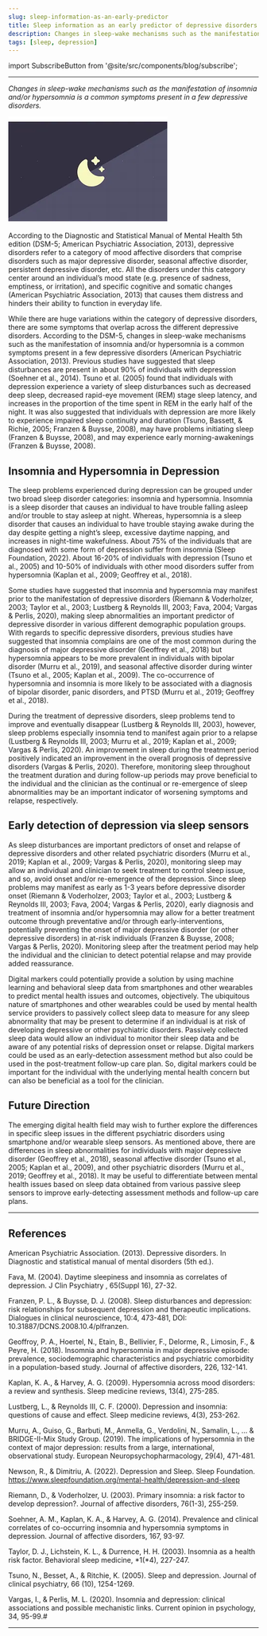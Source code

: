```yaml
---
slug: sleep-information-as-an-early-predictor
title: Sleep information as an early predictor of depressive disorders
description: Changes in sleep-wake mechanisms such as the manifestation of insomnia and/or hypersomnia is a common symptoms present in a few depressive disorders.
tags: [sleep, depression]
---
```


import SubscribeButton from '@site/src/components/blog/subscribe';

---

*Changes in sleep-wake mechanisms such as the manifestation of insomnia and/or hypersomnia is a common symptoms present in a few depressive disorders.*

![Sahha](./banner.webp)

<!--truncate-->

According to the Diagnostic and Statistical Manual of Mental Health 5th edition (DSM-5; American Psychiatric Association, 2013), depressive disorders refer to a category of mood affective disorders that comprise disorders such as major depressive disorder, seasonal affective disorder, persistent depressive disorder, etc. All the disorders under this category center around an individual’s mood state (e.g. presence of sadness, emptiness, or irritation), and specific cognitive and somatic changes (American Psychiatric Association, 2013) that causes them distress and hinders their ability to function in everyday life.

While there are huge variations within the category of depressive disorders, there are some symptoms that overlap across the different depressive disorders. According to the DSM-5, changes in sleep-wake mechanisms such as the manifestation of insomnia and/or hypersomnia is a common symptoms present in a few depressive disorders (American Psychiatric Association, 2013). Previous studies have suggested that sleep disturbances are present in about 90% of individuals with depression (Soehner et al., 2014). Tsuno et al. (2005) found that individuals with depression experience a variety of sleep disturbances such as decreased deep sleep, decreased rapid-eye movement (REM) stage sleep latency, and increases in the proportion of the time spent in REM in the early half of the night. It was also suggested that individuals with depression are more likely to experience impaired sleep continuity and duration (Tsuno, Bassett, & Richie, 2005; Franzen & Buysse, 2008), may have problems initiating sleep (Franzen & Buysse, 2008), and may experience early morning-awakenings (Franzen & Buysse, 2008).

## Insomnia and Hypersomnia in Depression

The sleep problems experienced during depression can be grouped under two broad sleep disorder categories: insomnia and hypersomnia. Insomnia is a sleep disorder that causes an individual to have trouble falling asleep and/or trouble to stay asleep at night. Whereas, hypersomnia is a sleep disorder that causes an individual to have trouble staying awake during the day despite getting a night’s sleep, excessive daytime napping, and increases in night-time wakefulness. About 75% of the individuals that are diagnosed with some form of depression suffer from insomnia (Sleep Foundation, 2022). About 16-20% of individuals with depression (Tsuno et al., 2005) and 10-50% of individuals with other mood disorders suffer from hypersomnia (Kaplan et al., 2009; Geoffrey et al., 2018).

Some studies have suggested that insomnia and hypersomnia may manifest prior to the manifestation of depressive disorders (Riemann & Voderholzer, 2003; Taylor et al., 2003; Lustberg & Reynolds III, 2003; Fava, 2004; Vargas & Perlis, 2020), making sleep abnormalities an important predictor of depressive disorder in various different demographic population groups. With regards to specific depressive disorders, previous studies have suggested that insomnia complains are one of the most common during the diagnosis of major depressive disorder (Geoffrey et al., 2018) but hypersomnia appears to be more prevalent in individuals with bipolar disorder (Murru et al., 2019), and seasonal affective disorder during winter (Tsuno et al., 2005; Kaplan et al., 2009). The co-occurrence of hypersomnia and insomnia is more likely to be associated with a diagnosis of bipolar disorder, panic disorders, and PTSD (Murru et al., 2019; Geoffrey et al., 2018).

During the treatment of depressive disorders, sleep problems tend to improve and eventually disappear (Lustberg & Reynolds III, 2003), however, sleep problems especially insomnia tend to manifest again prior to a relapse (Lustberg & Reynolds III, 2003; Murru et al., 2019; Kaplan et al., 2009; Vargas & Perlis, 2020). An improvement in sleep during the treatment period positively indicated an improvement in the overall prognosis of depressive disorders (Vargas & Perlis, 2020). Therefore, monitoring sleep throughout the treatment duration and during follow-up periods may prove beneficial to the individual and the clinician as the continual or re-emergence of sleep abnormalities may be an important indicator of worsening symptoms and relapse, respectively.

## Early detection of depression via sleep sensors
As sleep disturbances are important predictors of onset and relapse of depressive disorders and other related psychiatric disorders (Murru et al., 2019; Kaplan et al., 2009; Vargas & Perlis, 2020), monitoring sleep may allow an individual and clinician to seek treatment to control sleep issue, and so, avoid onset and/or re-emergence of the depression. Since sleep problems may manifest as early as 1-3 years before depressive disorder onset (Riemann & Voderholzer, 2003; Taylor et al., 2003; Lustberg & Reynolds III, 2003; Fava, 2004; Vargas & Perlis, 2020), early diagnosis and treatment of insomnia and/or hypersomnia may allow for a better treatment outcome through preventative and/or through early-interventions, potentially preventing the onset of major depressive disorder (or other depressive disorders) in at-risk individuals (Franzen & Buysse, 2008; Vargas & Perlis, 2020). Monitoring sleep after the treatment period may help the individual and the clinician to detect potential relapse and may provide added reassurance.

Digital markers could potentially provide a solution by using machine learning and behavioral sleep data from smartphones and other wearables to predict mental health issues and outcomes, objectively. The ubiquitous nature of smartphones and other wearables could be used by mental health service providers to passively collect sleep data to measure for any sleep abnormality that may be present to determine if an individual is at risk of developing depressive or other psychiatric disorders. Passively collected sleep data would allow an individual to monitor their sleep data and be aware of any potential risks of depression onset or relapse. Digital markers could be used as an early-detection assessment method but also could be used in the post-treatment follow-up care plan. So, digital markers could be important for the individual with the underlying mental health concern but can also be beneficial as a tool for the clinician.

## Future Direction

The emerging digital health field may wish to further explore the differences in specific sleep issues in the different psychiatric disorders using smartphone and/or wearable sleep sensors. As mentioned above, there are differences in sleep abnormalities for individuals with major depressive disorder (Geoffrey et al., 2018), seasonal affective disorder (Tsuno et al., 2005; Kaplan et al., 2009), and other psychiatric disorders (Murru et al., 2019; Geoffrey et al., 2018). It may be useful to differentiate between mental health issues based on sleep data obtained from various passive sleep sensors to improve early-detecting assessment methods and follow-up care plans.

---

## References
American Psychiatric Association. (2013). Depressive disorders. In Diagnostic and statistical manual of mental disorders (5th ed.).

Fava, M. (2004). Daytime sleepiness and insomnia as correlates of depression. J Clin Psychiatry , 65(Suppl 16), 27-32.

Franzen, P. L., & Buysse, D. J. (2008). Sleep disturbances and depression: risk relationships for subsequent depression and therapeutic implications. Dialogues in clinical neuroscience, 10:4, 473-481, DOI: 10.31887/DCNS.2008.10.4/plfranzen.

Geoffroy, P. A., Hoertel, N., Etain, B., Bellivier, F., Delorme, R., Limosin, F., & Peyre, H. (2018). Insomnia and hypersomnia in major depressive episode: prevalence, sociodemographic characteristics and psychiatric comorbidity in a population-based study. Journal of affective disorders, 226, 132-141.

Kaplan, K. A., & Harvey, A. G. (2009). Hypersomnia across mood disorders: a review and synthesis. Sleep medicine reviews, 13(4), 275-285.

Lustberg, L., & Reynolds III, C. F. (2000). Depression and insomnia: questions of cause and effect. Sleep medicine reviews, 4(3), 253-262.

Murru, A., Guiso, G., Barbuti, M., Anmella, G., Verdolini, N., Samalin, L., ... & BRIDGE-II-Mix Study Group. (2019). The implications of hypersomnia in the context of major depression: results from a large, international, observational study. European Neuropsychopharmacology, 29(4), 471-481.

Newson, R., & Dimitriu, A. (2022). Depression and Sleep. Sleep Foundation. https://www.sleepfoundation.org/mental-health/depression-and-sleep

Riemann, D., & Voderholzer, U. (2003). Primary insomnia: a risk factor to develop depression?. Journal of affective disorders, 76(1-3), 255-259.

Soehner, A. M., Kaplan, K. A., & Harvey, A. G. (2014). Prevalence and clinical correlates of co-occurring insomnia and hypersomnia symptoms in depression. Journal of affective disorders, 167, 93-97.

Taylor, D. J., Lichstein, K. L., & Durrence, H. H. (2003). Insomnia as a health risk factor. Behavioral sleep medicine, *1(*4), 227-247.

Tsuno, N., Besset, A., & Ritchie, K. (2005). Sleep and depression. Journal of clinical psychiatry, 66 (10), 1254-1269.

Vargas, I., & Perlis, M. L. (2020). Insomnia and depression: clinical associations and possible mechanistic links. Current opinion in psychology, 34, 95-99.#

---

<SubscribeButton />